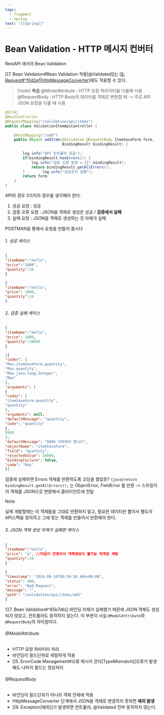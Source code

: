 ```yaml
---
tags:
  - fragment
  - spring
text: "[[Spring]]"
---
```


# Bean Validation - HTTP 메시지 컨버터
RestAPI 에서의 Bean Validation

[[7. Bean Validation#Bean Validation 적용|@Validated]]는 [[8. Request#^f0d2ef|HttpMessageConverter]](@RequestBody)에도 적용할 수 있다.
> [!note] **복습**
> @ModelAttribute : HTTP 요청 파라미터를 다룰때 사용
> @RequestBody : HTTP Body의 데이터를 객체로 변환할 때 -> 주로 API JSON 요청을 다룰 때 사용


```java
@Slf4j  
@RestController  
@RequestMapping("/validation/api/items")  
public class ValidationItemApiController {  
  
    @PostMapping("/add")  
    public Object addItem(@Validated @RequestBody ItemSaveForm form, 
					      BindingResult bindingResult) {  
					      
        log.info("API 컨트롤러 호출");  
        if(bindingResult.hasErrors()) {  
            log.info("검증 오류 발생 = {}",bindingResult);  
            return bindingResult.getAllErrors();  
        }        log.info("성공로직 실행");  
        return form;  
    }
}
```

API의 경우 3가지의 경우를 생각해야 한다.
1. 성공 요청 : 성공
2. 검증 오류 요청 : JSON을 객체로 생성은 성공 / **검증에서 실패**
3. 실패 요청 : JSON을 객체로 생성하는 것 자체가 실패

POSTMAN을 통해서 요청을 만들어 봅시다
###### 1. 성공 케이스
```JSON title:"요청"
{
"itemName":"hello",
"price":"1000",
"quantity":10
}
```

```JSON title:"결과"
{
"itemName":"hello",
"price": 1000,
"quantity":10
}
```

###### 2. 검증 실패 케이스
```JSON title:"요청"
{
"itemName":"hello",
"price": 1000,
"quantity":10000
}
```

```JSON
[{
"codes": [
"Max.itemSaveForm.quantity",
"Max.quantity",
"Max.java.lang.Integer",
"Max"
],
"arguments": [
{
"codes": [
"itemSaveForm.quantity",
"quantity"
],
"arguments": null,
"defaultMessage": "quantity",
"code": "quantity"
},
9999
],
"defaultMessage": "9999 이하여야 합니다",
"objectName": "itemSaveForm",
"field": "quantity",
"rejectedValue": 10000,
"bindingFailure": false,
"code": "Max"
}]
```
검증에 실패하면 Errors 객체를 반환하도록 코딩을 했었쥬?
`{java}return bindingResult.getAllErrors();` 는 ObjectError, FieldError 를 반환
-> 스프링이 이 객체를 JSON으로 변환해서 클라이언트에 전달

> [!note]
> 실제 개발할때는 이 객체들을 그대로 반환하지 말고, 필요한 데이터만 뽑아서 별도의 API스펙을 정의하고
> 그에 맞는 객체를 만들어서 반환해야 한다.

###### 3. JSON 객체 생성 자체가 실패한 케이스
```JSON
{
"itemName":"hello",
"price": "a", //타입이 안맞아서 객체생성이 불가능 하게끔 세팅
"quantity":10
}
```

```Json
{
"timestamp": "2024-09-16T09:59:36.466+00:00",
"status": 400,
"error": "Bad Request",
"message": "",
"path": "/validation/api/items/add"
}
```

![[7. Bean Validation#^85b7db]]
바인딩 자체가 실패했기 때문에 JSON 객체도 생성되지 않았고, 컨트롤러도 동작하지 않는다.
이 부분이 사실 `@ModelAttribute`와 `@RequestBody`의 차이점이다.

###### @ModelAttribute 
- HTTP 요청 파라미터 처리
- 바인딩이 필드단위로 세밀하게 적용
- [[5. ErrorCode Management#오류 메시지 관리|TypeMismatch]]오류가 발생해도 나머지 필드는 정상처리
###### @RequestBody
- 바인딩이 필드단위가 아니라 객체 전체에 적용
- HttpMessageConverter 단계에서 JSON을 객체로 변경하지 못하면 **예외 발생**
- [[9. Exception|예외]]가 발생하면 컨트롤러, @Validated 전부 동작하지 않는다.


